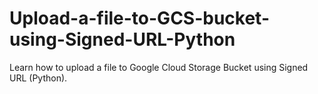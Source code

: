 # Upload-a-file-to-GCS-bucket-using-Signed-URL-Python
Learn how to upload a file to Google Cloud Storage Bucket using Signed URL (Python).
